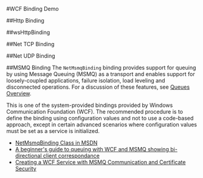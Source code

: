 
#WCF Binding Demo

##Http Binding

##wsHttpBinding

##Net TCP Binding

##Net UDP Binding

##MSMQ Binding
The `NetMsmqBinding` binding provides support for queuing by using Message Queuing (MSMQ) as a transport and enables support for loosely-coupled applications, failure isolation, load leveling and disconnected operations. For a discussion of these features, see [Queues Overview](https://msdn.microsoft.com/en-us/library/ms733789.aspx).  

This is one of the system-provided bindings provided by Windows Communication Foundation (WCF). The recommended procedure is to define the binding using configuration values and not to use a code-based approach, except in certain advanced scenarios where configuration values must be set as a service is initialized.

- [NetMsmqBinding Class in MSDN](https://msdn.microsoft.com/en-us/library/system.servicemodel.netmsmqbinding.aspx)
- [A beginner's guide to queuing with WCF and MSMQ showing bi-directional client correspondance](http://www.codeproject.com/Articles/520323/A-beginners-guide-to-queuing-with-WCF-and-MSMQ-sho)
- [Creating a WCF Service with MSMQ Communication and Certificate Security](http://www.codeproject.com/Articles/326909/Creating-a-WCF-Service-with-MSMQ-Communication-and)
  